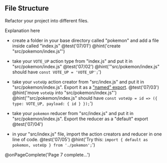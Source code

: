 ## File Structure
Refactor your project into different files.

Explanation here

+ create a folder in your base directory called "pokemon" and add a file inside called "index.js"
@test('07/01')
@hint('create "src/pokemon/index.js"')

+ take your `VOTE_UP` action type from "index.js" and put it in "src/pokemon/index.js"
@test('07/02')
@hint('"src/pokemon/index.js" should have `const VOTE_UP = 'VOTE_UP';`')

+ take your `voteUp` action creator from "src/index.js" and put it in "src/pokemon/index.js". Export it as a ["named" export](https://developer.mozilla.org/en/docs/web/javascript/reference/statements/export).
@test('07/03')
@hint('move `voteUp` into "src/pokemon/index.js"')
@hint('"src/pokemon/index.js" should have `const voteUp = id => ({ type: VOTE_UP, payload: { id } });`')

+ take your `pokemon` reducer from "src/index.js" and put it in "src/pokemon/index.js". Export the reducer as a "default" export
@test('07/04')

+ in your "src/index.js" file, import the action creators and reducer in one line of code.
@test('07/05')
@hint('Try this: `import { default as pokemon, voteUp } from './pokemon';`')

@onPageComplete('Page 7 complete...')

